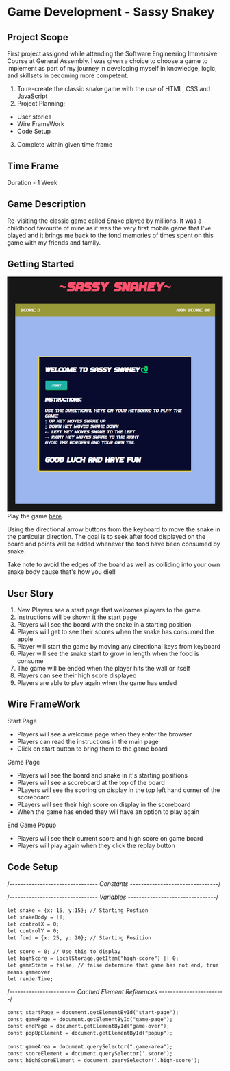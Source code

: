 # Game Development - Sassy Snakey

## Project Scope
First project assigned while attending the Software Engineering Immersive Course at General Assembly. I was given a choice to choose a game to implement as part of my journey in developing myself in knowledge, logic, and skillsets in becoming more competent. 

1. To re-create the classic snake game with the use of HTML, CSS and JavaScript
2. Project Planning:
  - User stories
  - Wire FrameWork
  - Code Setup
3. Complete within given time frame 

## Time Frame
Duration - 1 Week 

## Game Description
Re-visiting the classic game called Snake played by millions. It was a childhood favourite of mine as it was the very first mobile game that I've played and it brings me back to the fond memories of times spent on this game with my friends and family.

## Getting Started
![Snake Homepage](/SassySnake.png)
Play the game [here](https://jaw992.github.io/Project-1-Snake/).

Using the directional arrow buttons from the keyboard to move the snake in the particular direction. The goal is to seek after food displayed on the board and points will be added whenever the food have been consumed by snake.

Take note to avoid the edges of the board as well as colliding into your own snake body cause that's how you die!! 

## User Story
1) New Players see a start page that welcomes players to the game
2) Instructions will be shown it the start page
3) Players will see the board with the snake in a starting position
4) Players will get to see their scores when the snake has consumed the apple
5) Player will start the game by moving any directional keys from keyboard
6) Player will see the snake start to grow in length when the food is consume
7) The game will be ended when the player hits the wall or itself
8) Players can see their high score displayed
9) Players are able to play again when the game has ended

## Wire FrameWork
Start Page
- Players will see a welcome page when they enter the browser
- Players can read the instructions in the main page
- Click on start button to bring them to the game board

Game Page
- Players will see the board and snake in it's starting positions
- Players will see a scoreboard at the top of the board
- PLayers will see the scoring on display in the top left hand corner of the scoreboard
- PLayers will see their high score on display in the scoreboard
- When the game has ended they will have an option to play again

End Game Popup
- Players will see their current score and high score on game board
- Players will play again when they click the replay button


## Code Setup
/*-------------------------------- Constants --------------------------------*/

/*-------------------------------- Variables --------------------------------*/
```
let snake = {x: 15, y:15}; // Starting Postion
let snakeBody = [];
let controlX = 0;
let controlY = 0;
let food = {x: 25, y: 20}; // Starting Position

let score = 0; // Use this to display 
let highScore = localStorage.getItem("high-score") || 0;
let gameState = false; // false determine that game has not end, true means gameover
let renderTime;
```
/*------------------------ Cached Element References ------------------------*/
```
const startPage = document.getElementById("start-page");
const gamePage = document.getElementById("game-page");
const endPage = document.getElementById("game-over");
const popUpElement = document.getElementById("popup");

const gameArea = document.querySelector(".game-area");
const scoreElement = document.querySelector('.score');
const highScoreElement = document.querySelector('.high-score');
```
